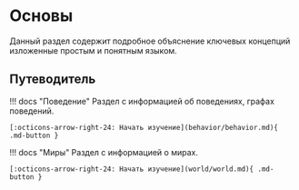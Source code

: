 # Основы

Данный раздел содержит подробное объяснение ключевых концепций изложенные простым и понятным языком.

## Путеводитель

!!! docs "Поведение"
    Раздел c информацией об поведениях, графах поведений.
    
    [:octicons-arrow-right-24: Начать изучение](behavior/behavior.md){ .md-button }


!!! docs "Миры"
    Раздел c информацией о мирах.
    
    [:octicons-arrow-right-24: Начать изучение](world/world.md){ .md-button }